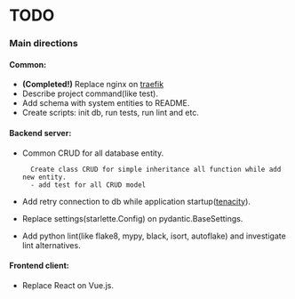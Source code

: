 # TODO

### Main directions
#### Common:
- __(Completed!)__ Replace nginx on [traefik](https://doc.traefik.io/traefik/)
- Describe project command(like test).
- Add schema with system entities to README.
- Create scripts: init db, run tests, run lint and etc.

#### Backend server:
- Common CRUD for all database entity.

        Create class CRUD for simple inheritance all function while add new entity.
        - add test for all CRUD model
- Add retry connection to db while application startup([tenacity](https://github.com/jd/tenacity)).
- Replace settings(starlette.Config) on pydantic.BaseSettings.
- Add python lint(like flake8, mypy, black, isort, autoflake) and investigate lint alternatives.

#### Frontend client:
- Replace React on Vue.js.
